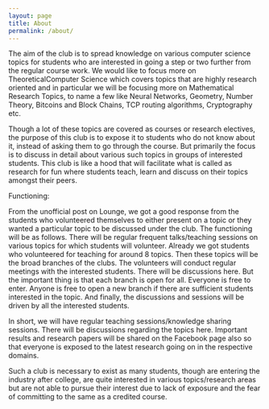 ```yaml
---
layout: page
title: About
permalink: /about/
---
```


The aim of the club is to spread knowledge on various computer science topics for students who are interested in going a step or two further from the regular course work. We would like to focus more on TheoreticalComputer Science which covers topics that are highly research oriented and in particular we will be focusing more on Mathematical Research Topics, to name a few like Neural Networks, Geometry, Number Theory, Bitcoins and Block Chains, TCP routing algorithms, Cryptography etc. 

Though a lot of these topics are covered as courses or research electives, the purpose of this club is to expose it to students who do not know about it, instead of asking them to go through the course. But primarily the focus is to discuss in detail about various such topics in groups of interested students. This club is like a hood that will facilitate what is called as research for fun where students teach, learn and discuss on their topics amongst their peers.


Functioning:

From the unofficial post on Lounge, we got a good response from the students who volunteered themselves to either present on a topic or they wanted a particular topic to be discussed under the club. The functioning will be as follows. There will be regular frequent talks/teaching sessions on various topics for which students will volunteer. Already we got students who volunteered for teaching for around 8 topics. Then these topics will be the broad branches of the clubs. The volunteers will conduct regular meetings with the interested students. There will be discussions here. But the important thing is that each branch is open for all. Everyone is free to enter. Anyone is free to open a new branch if there are sufficient students interested in the topic. And finally, the discussions and sessions will be driven by all the interested students.


In short, we will have regular teaching sessions/knowledge sharing sessions. There will be discussions regarding the topics here. Important results and research papers will be shared on the Facebook page also so that everyone is exposed to the latest research going on in the respective domains. 

Such a club is necessary to exist as many students, though are entering the industry after college, are quite interested in various topics/research areas but are not able to pursue their interest due to lack of exposure and the fear of committing to the same as a credited course. 

